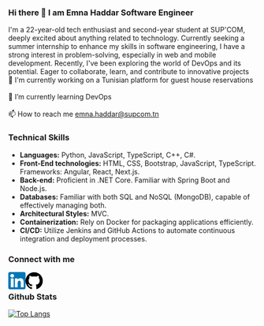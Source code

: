 ### Hi there 👋 I am Emna Haddar Software Engineer

I'm a 22-year-old tech enthusiast and second-year student at SUP'COM, deeply excited about anything related to technology. Currently seeking a summer internship to enhance my skills in software engineering, I have a strong interest in problem-solving, especially in web and mobile development. Recently, I've been exploring the world of DevOps and its potential. Eager to collaborate, learn, and contribute to innovative projects
<br>
🔭 I'm currently working on a Tunisian platform for guest house reservations
<br>  
🌱 I’m currently learning DevOps
<br>  
📫 How to reach me emna.haddar@supcom.tn
### Technical Skills
- **Languages:** Python, JavaScript, TypeScript, C++, C#.
- **Front-End technologies:** HTML, CSS, Bootstrap, JavaScript, TypeScript. Frameworks: Angular, React, Next.js.
- **Back-end:** Proficient in .NET Core. Familiar with Spring Boot and Node.js.
- **Databases:** Familiar with both SQL and NoSQL (MongoDB), capable of effectively managing both.
- **Architectural Styles:** MVC.
- **Containerization:** Rely on Docker for packaging applications efficiently.
- **CI/CD:** Utilize Jenkins and GitHub Actions to automate continuous integration and deployment processes.

### Connect with me
<a href="https://www.linkedin.com/in/emna-haddar-16bb1a259/">
  <img align="left" src="https://github.com/Emnahad/Emnahad/raw/main/linkedin.png" alt="Emna Haddar | Linkedin" width="35px"/>
</a>
<a href="https://github.com/Emnahad">
  <img align="left" src="https://github.com/Emnahad/Emnahad/blob/main/Github.png" alt="Emna Haddar | Github" width="35px"/>
</a>
<br>  





### Github Stats

[![Top Langs](https://github-readme-stats.vercel.app/api/top-langs/?username=Emnahad&layout=compact)](https://github.com/Emnahad)
